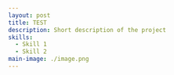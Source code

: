 ```yaml
---
layout: post
title: TEST
description: Short description of the project
skills:
  - Skill 1
  - Skill 2
main-image: ./image.png
---
```

